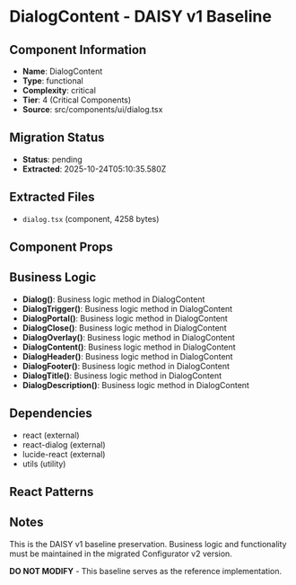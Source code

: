 # DialogContent - DAISY v1 Baseline

## Component Information

- **Name**: DialogContent
- **Type**: functional
- **Complexity**: critical
- **Tier**: 4 (Critical Components)
- **Source**: src/components/ui/dialog.tsx

## Migration Status

- **Status**: pending
- **Extracted**: 2025-10-24T05:10:35.580Z

## Extracted Files

- `dialog.tsx` (component, 4258 bytes)

## Component Props



## Business Logic

- **Dialog()**: Business logic method in DialogContent
- **DialogTrigger()**: Business logic method in DialogContent
- **DialogPortal()**: Business logic method in DialogContent
- **DialogClose()**: Business logic method in DialogContent
- **DialogOverlay()**: Business logic method in DialogContent
- **DialogContent()**: Business logic method in DialogContent
- **DialogHeader()**: Business logic method in DialogContent
- **DialogFooter()**: Business logic method in DialogContent
- **DialogTitle()**: Business logic method in DialogContent
- **DialogDescription()**: Business logic method in DialogContent

## Dependencies

- react (external)
- react-dialog (external)
- lucide-react (external)
- utils (utility)

## React Patterns



## Notes

This is the DAISY v1 baseline preservation. Business logic and functionality
must be maintained in the migrated Configurator v2 version.

**DO NOT MODIFY** - This baseline serves as the reference implementation.
